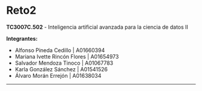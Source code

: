# Reto2

**TC3007C.502** - Inteligencia artificial avanzada para la ciencia de datos II

**Integrantes:**

* Alfonso Pineda Cedillo | A01660394
* Mariana Ivette Rincón Flores | A01654973
* Salvador Mendoza Tinoco	| A01067783
* Karla González Sánchez	 | A01541526
* Álvaro Morán Errejón  |  A01638034

---
